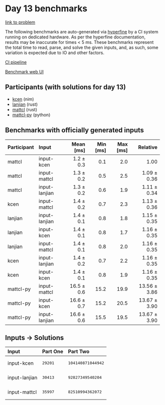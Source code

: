 # Day 13 benchmarks

[link to problem](https://adventofcode.com/2024/day/13)

The following benchmarks are auto-generated via
[hyperfine](https://github.com/sharkdp/hyperfine) by a CI system running on
dedicated hardware. As per the hyperfine documentation, results may be
inaccurate for times < 5 ms. These benchmarks represent the total time to read,
parse, and solve the given inputs, and, as such, some variation is expected due
to IO and other factors.

[CI pipeline](http://ci.papercode.net:8080/teams/main/pipelines/aoc2024)

[Benchmark web UI](https://aoc.ancalagon.black)


## Participants (with solutions for day 13)

- [kcen](https://github.com/kcen/aoc2024) (nim)
- [lanjian](https://github.com/lanjian/aoc-2024) (rust)
- [mattcl](https://github.com/mattcl/aoc2024) (rust)
- [mattcl-py](https://github.com/mattcl/aoc2024-py) (python)


## Benchmarks with officially generated inputs

| Participant | Input | Mean [ms] | Min [ms] | Max [ms] | Relative |
|:---|:---|---:|---:|---:|---:|
| mattcl | input-kcen | 1.2 ± 0.3 | 0.1 | 2.0 | 1.00 |
| mattcl | input-mattcl | 1.3 ± 0.2 | 0.5 | 2.5 | 1.09 ± 0.36 |
| mattcl | input-lanjian | 1.3 ± 0.2 | 0.6 | 1.9 | 1.11 ± 0.34 |
| kcen | input-mattcl | 1.4 ± 0.2 | 0.7 | 2.3 | 1.13 ± 0.36 |
| lanjian | input-lanjian | 1.4 ± 0.1 | 0.8 | 1.8 | 1.15 ± 0.35 |
| lanjian | input-kcen | 1.4 ± 0.1 | 0.8 | 1.7 | 1.16 ± 0.35 |
| lanjian | input-mattcl | 1.4 ± 0.1 | 0.8 | 2.0 | 1.16 ± 0.35 |
| kcen | input-lanjian | 1.4 ± 0.2 | 0.7 | 2.2 | 1.16 ± 0.35 |
| kcen | input-kcen | 1.4 ± 0.1 | 0.8 | 1.9 | 1.16 ± 0.35 |
| mattcl-py | input-mattcl | 16.5 ± 0.6 | 15.2 | 19.9 | 13.56 ± 3.86 |
| mattcl-py | input-kcen | 16.6 ± 0.7 | 15.2 | 20.5 | 13.67 ± 3.90 |
| mattcl-py | input-lanjian | 16.6 ± 0.6 | 15.5 | 19.5 | 13.67 ± 3.90 |


## Inputs -> Solutions

| Input | Part One | Part Two |
|:---|:---|:---|
|input-kcen|<pre>29201</pre>|<pre>104140871044942</pre>|
|input-lanjian|<pre>30413</pre>|<pre>92827349540204</pre>|
|input-mattcl|<pre>35997</pre>|<pre>82510994362072</pre>|